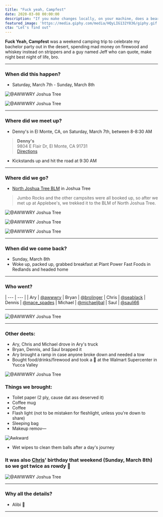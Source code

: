 ```yaml
---
title: "Fuck yeah, Campfest"
date: 2020-03-08 00:00:00
description: "If you make changes locally, on your machine, does a bear really shit in the woods?"
featured_image: 'https://media.giphy.com/media/HQyLIG132Y836/giphy.gif'
cta: "Let's find out"
---
```


**Fuck Yeah, Campfest** was a weekend camping trip to celebrate my bachelor party out in the desert, spending mad money on firewood and whiskey instead on strippers and a guy named Jeff who can quote, make night best night of life, bro.

***

### When did this happen?
- Saturday, March 7th - Sunday, March 8th

![@AWWWRY Joshua Tree](/assets/img/awwwry-joshua-tree-03-10-2020-01.JPG)

![@AWWWRY Joshua Tree](/assets/img/awwwry-joshua-tree-03-10-2020-02.JPG)

***

### Where did we meet up?
- Denny's in El Monte, CA, on Saturday, March 7th, between 8-8:30 AM

> **Denny's**  
9804 E Flair Dr, El Monte, CA 91731  
[Directions][url-dennys]

- Kickstands up and hit the road at 9:30 AM

***

### Where did we go?

- [North Joshua Tree BLM][url-blm] in Joshua Tree

> Jumbo Rocks and the other campsites were all booked up, so after we met up at Applebee's, we trekked it to the BLM of North Joshua Tree.


![@AWWWRY Joshua Tree](/assets/img/awwwry-joshua-tree-03-10-2020-03.JPG)


![@AWWWRY Joshua Tree](/assets/img/awwwry-joshua-tree-03-10-2020-04.JPG)


![@AWWWRY Joshua Tree](/assets/img/awwwry-joshua-tree-03-10-2020-05.JPG)

***

### When did we come back?
- Sunday, March 8th
- Woke up, packed up, grabbed breakfast at Plant Power Fast Foods in Redlands and headed home

***

### Who went?

| --- | --- |
| Ary | [@awwwry][url-awwwry]
| Bryan | [@brolinger][url-brolinger]
| Chris | [@seablack][url-seablack]
| Dennis | [@mace_spades][url-mace-spades]
| Michael | [@michaeljbal][url-michaeljbal]
| Saul | [@sauli66][url-sauli66]

***

![@AWWWRY Joshua Tree](/assets/img/awwwry-joshua-tree-03-10-2020-06.JPG)

***

### Other deets:
- Ary, Chris and Michael drove in Ary's truck
- Bryan, Dennis, and Saul brapped it
- Ary brought a ramp in case anyone broke down and needed a tow
- Bought food/drinks/firewood and took a 💩 at the Walmart Supercenter in Yucca Valley

![@AWWWRY Joshua Tree](/assets/img/awwwry-joshua-tree-03-10-2020-07.JPG)

### Things we brought:
- Toilet paper (2 ply, cause dat ass deserved it)
- Coffee mug
- Coffee
- Flash light (not to be mistaken for fleshlight, unless you're down to share)
- Sleeping bag
- Makeup remov—

![Awkward](https://media.giphy.com/media/13n7XeyIXEIrbG/giphy.gif)

- Wet wipes to clean them balls after a day's journey

### It was also [Chris][url-seablack]' birthday that weekend (Sunday, March 8th) so we got twice as rowdy 🕺

![@AWWWRY Joshua Tree](/assets/img/awwwry-joshua-tree-03-10-2020-08.JPG)

***

### Why all the details?
- Alibi 🤫

***

[url-awwwry]: https://www.instagram.com/awwwry
[url-brolinger]: https://www.instagram.com/brolinger
[url-seablack]: https://www.instagram.com/seablack
[url-mace-spades]: https://www.instagram.com/mace_spades
[url-fernandovtpjr]: https://www.instagram.com/fernandovtpjr
[url-michaeljbal]: https://www.instagram.com/michaeljbal
[url-sauli66]: https://www.instagram.com/sauli66
[url-dennys]: https://goo.gl/maps/i4WHLxTWAgUEc7M5A
[url-blm]: https://www.nps.gov/jotr/planyourvisit/camping-outside-of-the-park.htm
[url-pioneertown]: https://www.visitcalifornia.com/attraction/pioneertown